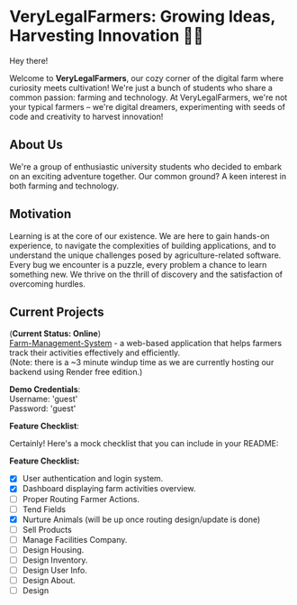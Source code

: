 # VeryLegalFarmers: Growing Ideas, Harvesting Innovation 🌱🚜

Hey there!

Welcome to **VeryLegalFarmers**, our cozy corner of the digital farm where curiosity meets cultivation! We're just a bunch of students who share a common passion: farming and technology. At VeryLegalFarmers, we're not your typical farmers – we're digital dreamers, experimenting with seeds of code and creativity to harvest innovation!

## About Us

We're a group of enthusiastic university students who decided to embark on an exciting adventure together. Our common ground? A keen interest in both farming and technology.

## Motivation

Learning is at the core of our existence. We are here to gain hands-on experience, to navigate the complexities of building applications, and to understand the unique challenges posed by agriculture-related software. Every bug we encounter is a puzzle, every problem a chance to learn something new. We thrive on the thrill of discovery and the satisfaction of overcoming hurdles.

## Current Projects

(**Current Status: Online**)
<br>
[Farm-Management-System](https://farm-management-system-eight.vercel.app/login) - a web-based application that helps farmers track their activities effectively and efficiently.
<br>
(Note: there is a ~3 minute windup time as we are currently hosting our backend using Render free edition.)

**Demo Credentials**: 
<br>
Username: 'guest' 
<br>
Password: 'guest'

**Feature Checklist**:

Certainly! Here's a mock checklist that you can include in your README:

**Feature Checklist:**
- [x] User authentication and login system.
- [x] Dashboard displaying farm activities overview.
- [ ] Proper Routing
Farmer Actions.
- [ ] Tend Fields
- [x] Nurture Animals (will be up once routing design/update is done)
- [ ] Sell Products
- [ ] Manage Facilities
Company.
- [ ] Design
Housing.
- [ ] Design
Inventory.
- [ ] Design
User Info.
- [ ] Design
About.
- [ ] Design
